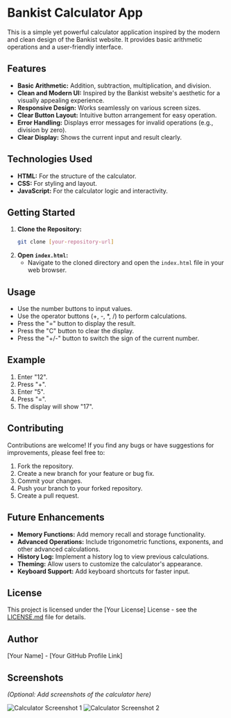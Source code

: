 # Bankist Calculator App

This is a simple yet powerful calculator application inspired by the modern and clean design of the Bankist website. It provides basic arithmetic operations and a user-friendly interface.

## Features

* **Basic Arithmetic:** Addition, subtraction, multiplication, and division.
* **Clean and Modern UI:** Inspired by the Bankist website's aesthetic for a visually appealing experience.
* **Responsive Design:** Works seamlessly on various screen sizes.
* **Clear Button Layout:** Intuitive button arrangement for easy operation.
* **Error Handling:** Displays error messages for invalid operations (e.g., division by zero).
* **Clear Display:** Shows the current input and result clearly.

## Technologies Used

* **HTML:** For the structure of the calculator.
* **CSS:** For styling and layout.
* **JavaScript:** For the calculator logic and interactivity.

## Getting Started

1.  **Clone the Repository:**
    ```bash
    git clone [your-repository-url]
    ```
2.  **Open `index.html`:**
    * Navigate to the cloned directory and open the `index.html` file in your web browser.

## Usage

* Use the number buttons to input values.
* Use the operator buttons (+, -, \*, /) to perform calculations.
* Press the "=" button to display the result.
* Press the "C" button to clear the display.
* Press the "+/-" button to switch the sign of the current number.

## Example

1.  Enter "12".
2.  Press "+".
3.  Enter "5".
4.  Press "=".
5.  The display will show "17".

## Contributing

Contributions are welcome! If you find any bugs or have suggestions for improvements, please feel free to:

1.  Fork the repository.
2.  Create a new branch for your feature or bug fix.
3.  Commit your changes.
4.  Push your branch to your forked repository.
5.  Create a pull request.

## Future Enhancements

* **Memory Functions:** Add memory recall and storage functionality.
* **Advanced Operations:** Include trigonometric functions, exponents, and other advanced calculations.
* **History Log:** Implement a history log to view previous calculations.
* **Theming:** Allow users to customize the calculator's appearance.
* **Keyboard Support:** Add keyboard shortcuts for faster input.

## License

This project is licensed under the [Your License] License - see the [LICENSE.md](LICENSE.md) file for details.

## Author

[Your Name] - [Your GitHub Profile Link]

## Screenshots

*(Optional: Add screenshots of the calculator here)*

![Calculator Screenshot 1](path/to/screenshot1.png)
![Calculator Screenshot 2](path/to/screenshot2.png)
